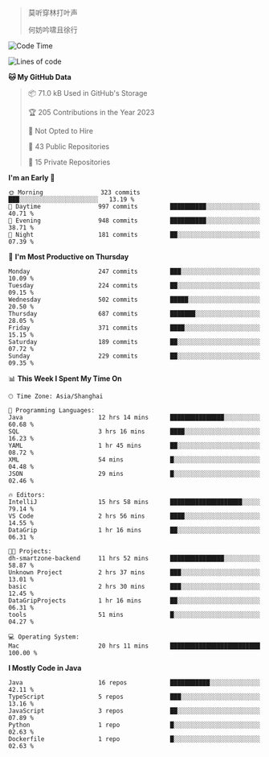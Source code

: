 > 莫听穿林打叶声
> 
> 何妨吟啸且徐行

<!-- ![Github Stats](https://github-readme-stats.vercel.app/api?username=catch6&count_private=true&show_icons=true&theme=gruvbox) -->

<!-- ![Top Langs](https://github-readme-stats.vercel.app/api/top-langs/?username=catch6&layout=compact) -->

<!--START_SECTION:waka-->
![Code Time](http://img.shields.io/badge/Code%20Time-295%20hrs%2046%20mins-blue)

![Lines of code](https://img.shields.io/badge/From%20Hello%20World%20I%27ve%20Written-9.3%20million%20lines%20of%20code-blue)

**🐱 My GitHub Data** 

> 📦 71.0 kB Used in GitHub's Storage 
 > 
> 🏆 205 Contributions in the Year 2023
 > 
> 🚫 Not Opted to Hire
 > 
> 📜 43 Public Repositories 
 > 
> 🔑 15 Private Repositories 
 > 
**I'm an Early 🐤** 

```text
🌞 Morning                323 commits         ███░░░░░░░░░░░░░░░░░░░░░░   13.19 % 
🌆 Daytime                997 commits         ██████████░░░░░░░░░░░░░░░   40.71 % 
🌃 Evening                948 commits         ██████████░░░░░░░░░░░░░░░   38.71 % 
🌙 Night                  181 commits         ██░░░░░░░░░░░░░░░░░░░░░░░   07.39 % 
```
📅 **I'm Most Productive on Thursday** 

```text
Monday                   247 commits         ███░░░░░░░░░░░░░░░░░░░░░░   10.09 % 
Tuesday                  224 commits         ██░░░░░░░░░░░░░░░░░░░░░░░   09.15 % 
Wednesday                502 commits         █████░░░░░░░░░░░░░░░░░░░░   20.50 % 
Thursday                 687 commits         ███████░░░░░░░░░░░░░░░░░░   28.05 % 
Friday                   371 commits         ████░░░░░░░░░░░░░░░░░░░░░   15.15 % 
Saturday                 189 commits         ██░░░░░░░░░░░░░░░░░░░░░░░   07.72 % 
Sunday                   229 commits         ██░░░░░░░░░░░░░░░░░░░░░░░   09.35 % 
```


📊 **This Week I Spent My Time On** 

```text
🕑︎ Time Zone: Asia/Shanghai

💬 Programming Languages: 
Java                     12 hrs 14 mins      ███████████████░░░░░░░░░░   60.68 % 
SQL                      3 hrs 16 mins       ████░░░░░░░░░░░░░░░░░░░░░   16.23 % 
YAML                     1 hr 45 mins        ██░░░░░░░░░░░░░░░░░░░░░░░   08.72 % 
XML                      54 mins             █░░░░░░░░░░░░░░░░░░░░░░░░   04.48 % 
JSON                     29 mins             █░░░░░░░░░░░░░░░░░░░░░░░░   02.46 % 

🔥 Editors: 
IntelliJ                 15 hrs 58 mins      ████████████████████░░░░░   79.14 % 
VS Code                  2 hrs 56 mins       ████░░░░░░░░░░░░░░░░░░░░░   14.55 % 
DataGrip                 1 hr 16 mins        ██░░░░░░░░░░░░░░░░░░░░░░░   06.31 % 

🐱‍💻 Projects: 
dh-smartzone-backend     11 hrs 52 mins      ███████████████░░░░░░░░░░   58.87 % 
Unknown Project          2 hrs 37 mins       ███░░░░░░░░░░░░░░░░░░░░░░   13.01 % 
basic                    2 hrs 30 mins       ███░░░░░░░░░░░░░░░░░░░░░░   12.45 % 
DataGripProjects         1 hr 16 mins        ██░░░░░░░░░░░░░░░░░░░░░░░   06.31 % 
tools                    51 mins             █░░░░░░░░░░░░░░░░░░░░░░░░   04.27 % 

💻 Operating System: 
Mac                      20 hrs 11 mins      █████████████████████████   100.00 % 
```

**I Mostly Code in Java** 

```text
Java                     16 repos            ███████████░░░░░░░░░░░░░░   42.11 % 
TypeScript               5 repos             ███░░░░░░░░░░░░░░░░░░░░░░   13.16 % 
JavaScript               3 repos             ██░░░░░░░░░░░░░░░░░░░░░░░   07.89 % 
Python                   1 repo              █░░░░░░░░░░░░░░░░░░░░░░░░   02.63 % 
Dockerfile               1 repo              █░░░░░░░░░░░░░░░░░░░░░░░░   02.63 % 
```




<!--END_SECTION:waka-->
